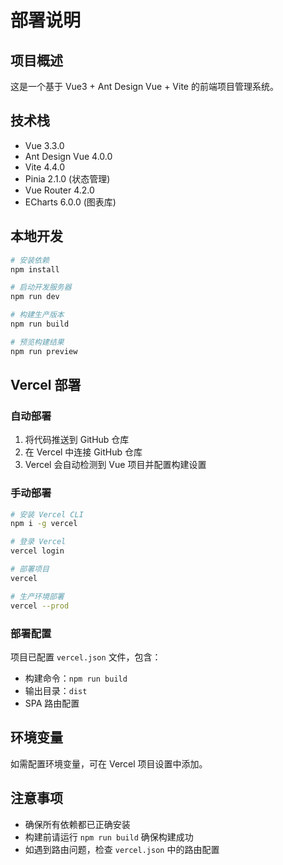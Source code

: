 # 部署说明

## 项目概述
这是一个基于 Vue3 + Ant Design Vue + Vite 的前端项目管理系统。

## 技术栈
- Vue 3.3.0
- Ant Design Vue 4.0.0
- Vite 4.4.0
- Pinia 2.1.0 (状态管理)
- Vue Router 4.2.0
- ECharts 6.0.0 (图表库)

## 本地开发
```bash
# 安装依赖
npm install

# 启动开发服务器
npm run dev

# 构建生产版本
npm run build

# 预览构建结果
npm run preview
```

## Vercel 部署

### 自动部署
1. 将代码推送到 GitHub 仓库
2. 在 Vercel 中连接 GitHub 仓库
3. Vercel 会自动检测到 Vue 项目并配置构建设置

### 手动部署
```bash
# 安装 Vercel CLI
npm i -g vercel

# 登录 Vercel
vercel login

# 部署项目
vercel

# 生产环境部署
vercel --prod
```

### 部署配置
项目已配置 `vercel.json` 文件，包含：
- 构建命令：`npm run build`
- 输出目录：`dist`
- SPA 路由配置

## 环境变量
如需配置环境变量，可在 Vercel 项目设置中添加。

## 注意事项
- 确保所有依赖都已正确安装
- 构建前请运行 `npm run build` 确保构建成功
- 如遇到路由问题，检查 `vercel.json` 中的路由配置